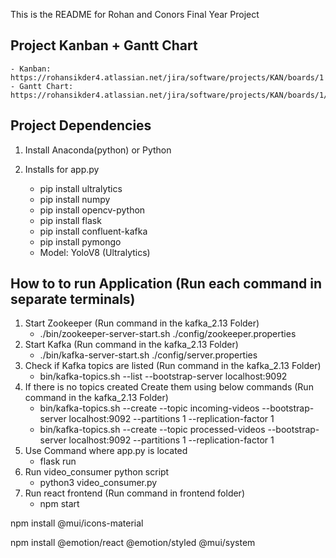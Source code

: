 This is the README for Rohan and Conors Final Year Project

## Project Kanban + Gantt Chart
    - Kanban: https://rohansikder4.atlassian.net/jira/software/projects/KAN/boards/1
    - Gantt Chart: https://rohansikder4.atlassian.net/jira/software/projects/KAN/boards/1/timeline

## Project Dependencies

1. Install Anaconda(python) or Python

2. Installs for app.py
    - pip install ultralytics
    - pip install numpy
    - pip install opencv-python
    - pip install flask
    - pip install confluent-kafka
    - pip install pymongo
    - Model: YoloV8 (Ultralytics)

## How to to run  Application (Run each command in separate terminals)
1. Start Zookeeper (Run command in the kafka_2.13 Folder)
    - ./bin/zookeeper-server-start.sh ./config/zookeeper.properties
2. Start Kafka (Run command in the kafka_2.13 Folder)
    - ./bin/kafka-server-start.sh ./config/server.properties
3. Check if Kafka topics are listed (Run command in the kafka_2.13 Folder)
    - bin/kafka-topics.sh --list --bootstrap-server localhost:9092
4. If there is no topics created Create them using below commands (Run command in the kafka_2.13 Folder)
    - bin/kafka-topics.sh --create --topic incoming-videos --bootstrap-server localhost:9092 --partitions 1 --replication-factor 1
    - bin/kafka-topics.sh --create --topic processed-videos --bootstrap-server localhost:9092 --partitions 1 --replication-factor 1
5. Use Command where app.py is located
    - flask run
6. Run video_consumer python script
    - python3 video_consumer.py
7.  Run react frontend (Run command in frontend folder)
    - npm start



npm install @mui/icons-material

npm install @emotion/react @emotion/styled @mui/system
